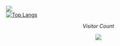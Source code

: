 ![](https://user-images.githubusercontent.com/18350557/176309783-0785949b-9127-417c-8b55-ab5a4333674e.gif)<br>
[![Top Langs](https://github-readme-stats.vercel.app/api/top-langs/?username=FarukErat&theme=dark&layout=compact)](https://github.com/FarukErat/github-readme-stats)
<p align="center"><i>Visitor Count</i></p>
<p align="center"> 
  <img src="https://profile-counter.glitch.me/FarukErat/count.svg" />
</p>
